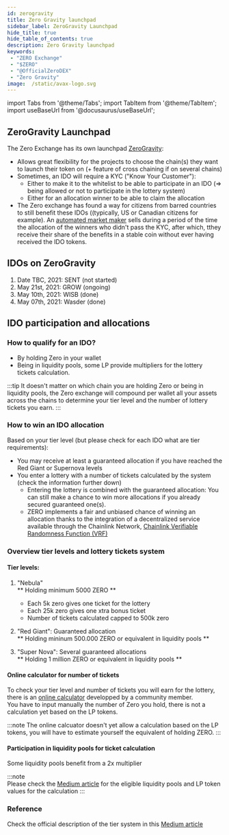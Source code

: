 ```yaml
---
id: zerogravity
title: Zero Gravity launchpad
sidebar_label: ZeroGravity Launchpad
hide_title: true
hide_table_of_contents: true
description: Zero Gravity launchpad
keywords:
 - "ZERO Exchange"
 - "$ZERO"
 - "@OfficialZeroDEX"
 - "Zero Gravity"
image:  /static/avax-logo.svg
---
```


import Tabs from '@theme/Tabs';
import TabItem from '@theme/TabItem';
import useBaseUrl from '@docusaurus/useBaseUrl';

## ZeroGravity Launchpad

The Zero Exchange has its own launchpad [ZeroGravity](https://medium.com/@OfficialZeroDex/introducing-the-zerogravity-launchpad-61fd8f751918):
	  
* Allows great flexibility for the projects to choose the chain(s) they want to launch their token on (+ feature of cross chaining if on several chains)
* Sometimes, an IDO will require a KYC ("Know Your Customer"):
	* Either to make it to the whitelist to be able to participate in an IDO (=> being allowed or not to participate in the lottery system)
	* Either for an allocation winner to be able to claim the allocation
* The Zero exchange has found a way for citizens from barred countries to still benefit these IDOs ((typically, US or Canadian citizens for example). An [automated market maker](https://medium.com/@OfficialZeroDex/0-exchange-finds-its-preferred-market-maker-fac7b6a9d1be) sells during a period of the time the allocation of the winners who didn't pass the KYC, after which, tthey receive their share of the benefits in a stable coin without ever having received the IDO tokens.
 
  
## IDOs on ZeroGravity

1. Date TBC, 2021: SENT (not started)
1. May 21st, 2021: GROW (ongoing)
1. May 10th, 2021: WISB (done)
1. May 07th, 2021: Wasder (done)


## IDO participation and allocations

### How to qualify for an IDO?

* By holding Zero in your wallet
* Being in liquidity pools, some LP provide multipliers for the lottery tickets calculation. 

:::tip
It doesn't matter on which chain you are holding Zero or being in liquidity pools, the Zero exchange will compound per wallet all your assets across the chains to determine your tier level and the number of lottery tickets you earn.
:::

### How to win an IDO allocation
      
Based on your tier level (but please check for each IDO what are tier requirements):  
* You may receive at least a guaranteed allocation if you have reached the Red Giant or Supernova levels  
* You enter a lottery with a number of tickets calculated by the system (check the information further down)  
	* Entering the lottery is combined with the guaranteed allocation: You can still make a chance to win more allocations if you already secured guaranteed one(s).  
	* ZERO implements a fair and unbiased chance of winning an allocation thanks to the integration of a decentralized service available through the Chainlink Network, [Chainlink Verifiable Randomness Function (VRF)](https://medium.com/@OfficialZeroDex/integrating-chainlink-vrf-to-secure-fair-distribution-of-zerogravity-ido-allocations-b839e6a0c594)

### Overview tier levels and lottery tickets system
      
#### Tier levels:
      
1. "Nebula"  
	** Holding minimum 5000 ZERO **  
      * Each 5k zero gives one ticket for the lottery  
      * Each 25k zero gives one xtra bonus ticket  
      * Number of tickets calculated capped to 500k zero  	
      
1. "Red Giant": Guaranteed allocation  
	** Holding mininum 500.000 ZERO or equivalent in liquidity pools **

1. "Super Nova": Several guaranteed allocations  
	** Holding 1 million ZERO or equivalent in liquidity pools **

#### Online calculator for number of tickets
      
To check your tier level and number of tickets you will earn for the lottery, there is an [online calculator](http://csb-z8u0x.netlify.app) developped by a community member.  
You have to input manually the number of Zero you hold, there is not a calculation yet based on the LP tokens. 

:::note
The online calcuator doesn't yet allow a calculation based on the LP tokens, you will have to estimate yourself the equivalent of holding ZERO.
:::

#### Participation in liquidity pools for ticket calculation
      
Some liquidity pools benefit from a 2x multiplier

:::note      
Please check the [Medium article](https://medium.com/@OfficialZeroDex/introducing-the-zerogravity-launchpad-61fd8f751918) for the eligible liquidity pools and LP token values for the calculation
:::

### Reference 

Check the official description of the tier system in this [Medium article](https://medium.com/@OfficialZeroDex/introducing-the-zerogravity-launchpad-61fd8f751918)

